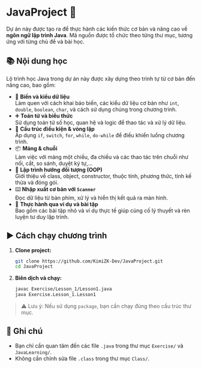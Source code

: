 # JavaProject 🚀

Dự án này được tạo ra để thực hành các kiến thức cơ bản và nâng cao về **ngôn ngữ lập trình Java**. Mã nguồn được tổ
chức theo từng thư mục, tương ứng với từng chủ đề và bài học.

## 📚 Nội dung học

Lộ trình học Java trong dự án này được xây dựng theo trình tự từ cơ bản đến nâng cao, bao gồm:

-   🧠 **Biến và kiểu dữ liệu**  
    Làm quen với cách khai báo biến, các kiểu dữ liệu cơ bản như `int`, `double`, `boolean`, `char`, và cách sử dụng
    chúng trong chương trình.
-   ➕ **Toán tử và biểu thức**  
    Sử dụng toán tử số học, quan hệ và logic để thao tác và xử lý dữ liệu.
-   🔁 **Cấu trúc điều kiện & vòng lặp**  
    Áp dụng `if`, `switch`, `for`, `while`, `do-while` để điều khiển luồng chương trình.
-   📦 **Mảng & chuỗi**  
    Làm việc với mảng một chiều, đa chiều và các thao tác trên chuỗi như nối, cắt, so sánh, duyệt ký tự,...
-   🧱 **Lập trình hướng đối tượng (OOP)**  
    Giới thiệu về class, object, constructor, thuộc tính, phương thức, tính kế thừa và đóng gói.
-   ⌨️ **Nhập xuất cơ bản với `Scanner`**  
    Đọc dữ liệu từ bàn phím, xử lý và hiển thị kết quả ra màn hình.
-   🧪 **Thực hành qua ví dụ và bài tập**  
    Bao gồm các bài tập nhỏ và ví dụ thực tế giúp củng cố lý thuyết và rèn luyện tư duy lập trình.

## ▶️ Cách chạy chương trình

1. **Clone project:**

    ```bash
    git clone https://github.com/KimiZK-Dev/JavaProject.git
    cd JavaProject
    ```

2. **Biên dịch và chạy:**
    ```bash
    javac Exercise/Lesson_1/Lesson1.java
    java Exercise.Lesson_1.Lesson1
    ```

> ⚠️ Lưu ý: Nếu sử dụng `package`, bạn cần chạy đúng theo cấu trúc thư mục.

## 📌 Ghi chú

-   Bạn chỉ cần quan tâm đến các file `.java` trong thư mục `Exercise/` và `JavaLearning/`.
-   Không cần chỉnh sửa file `.class` trong thư mục `Class/`.
